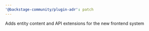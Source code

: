 ```yaml
---
'@backstage-community/plugin-adr': patch
---
```


Adds entity content and API extensions for the new frontend system
